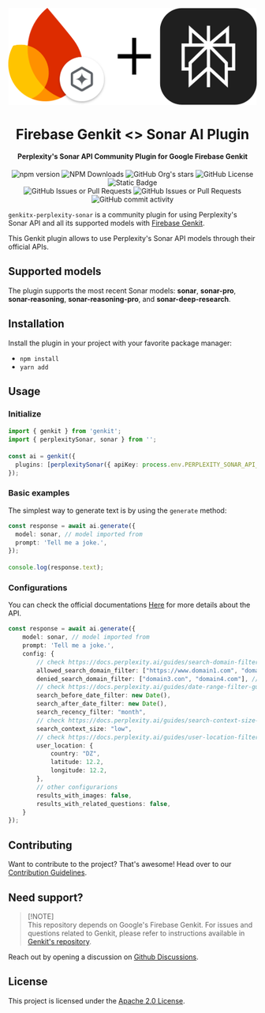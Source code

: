 ![Firebase Genkit + Anthropic AI](https://github.com/BelfoSamad/genkitx-perplexity-sonar/blob/master/assets/genkitx-perplexity-sonar.png?raw=true)

<h1 align="center">Firebase Genkit <> Sonar AI Plugin</h1>

<h4 align="center">Perplexity's Sonar API Community Plugin for Google Firebase Genkit</h4>

<div align="center">
   <img alt="npm version" src="https://img.shields.io/npm/v/genkitx-perplexity-sonar">
   <img alt="NPM Downloads" src="https://img.shields.io/npm/dw/genkitx-perplexity-sonar">
   <img alt="GitHub Org's stars" src="https://img.shields.io/github/stars/BelfoSamad?style=social">
   <img alt="GitHub License" src="https://img.shields.io/github/license/BelfoSamad/genkitx-perplexity-sonar">
   <img alt="Static Badge" src="https://img.shields.io/badge/yes-a?label=maintained">
</div>

<div align="center">
   <img alt="GitHub Issues or Pull Requests" src="https://img.shields.io/github/issues/BelfoSamad/genkitx-perplexity-sonar?color=blue">
   <img alt="GitHub Issues or Pull Requests" src="https://img.shields.io/github/issues-pr/BelfoSamad/genkitx-perplexity-sonar?color=blue">
   <img alt="GitHub commit activity" src="https://img.shields.io/github/commit-activity/m/BelfoSamad/genkitx-perplexity-sonar">
</div>

`genkitx-perplexity-sonar` is a community plugin for using Perplexity's Sonar API and all its supported models with [Firebase Genkit](https://github.com/firebase/genkit).

This Genkit plugin allows to use Perplexity's Sonar API models through their official APIs.

## Supported models

The plugin supports the most recent Sonar models:
**sonar**, **sonar-pro**, **sonar-reasoning**, **sonar-reasoning-pro**, and **sonar-deep-research**.

## Installation

Install the plugin in your project with your favorite package manager:

- `npm install `
- `yarn add `

## Usage

### Initialize

```typescript
import { genkit } from 'genkit';
import { perplexitySonar, sonar } from '';

const ai = genkit({
  plugins: [perplexitySonar({ apiKey: process.env.PERPLEXITY_SONAR_API_KEY })],
});
```

### Basic examples

The simplest way to generate text is by using the `generate` method:

```typescript
const response = await ai.generate({
  model: sonar, // model imported from 
  prompt: 'Tell me a joke.',
});

console.log(response.text);
```

### Configurations

You can check the official documentations [Here](https://docs.perplexity.ai/home) for more details about the API.

```typescript
const response = await ai.generate({
    model: sonar, // model imported from 
    prompt: 'Tell me a joke.',
    config: {
        // check https://docs.perplexity.ai/guides/search-domain-filters for more details
        allowed_search_domain_filter: ["https://www.domain1.com", "domain2.com"], // allowed domain names, https:// and www are removed automatically
        denied_search_domain_filter: ["domain3.con", "domain4.com"], // denied list, it will automatically add - before the domain name
        // check https://docs.perplexity.ai/guides/date-range-filter-guide for more details
        search_before_date_filter: new Date(),
        search_after_date_filter: new Date(),
        search_recency_filter: "month",
        // check https://docs.perplexity.ai/guides/search-context-size-guide for more details
        search_context_size: "low",
        // check https://docs.perplexity.ai/guides/user-location-filter-guide for more etails
        user_location: {
            country: "DZ",
            latitude: 12.2,
            longitude: 12.2,
        },
        // other configurarions
        results_with_images: false,
        results_with_related_questions: false,
    }
});
```


## Contributing

Want to contribute to the project? That's awesome! Head over to our [Contribution Guidelines](CONTRIBUTING.md).

## Need support?

> \[!NOTE\]\
> This repository depends on Google's Firebase Genkit. For issues and questions related to Genkit, please refer to instructions available in [Genkit's repository](https://github.com/firebase/genkit).

Reach out by opening a discussion on [Github Discussions](https://github.com/BelfoSamad/genkitx-openai/discussions).

## License

This project is licensed under the [Apache 2.0 License](https://github.com/BelfoSamad/genkitx-perplexity-sonar/blob/main/LICENSE).
